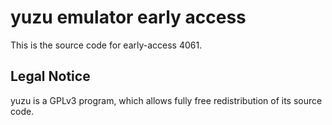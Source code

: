 yuzu emulator early access
=============

This is the source code for early-access 4061.

## Legal Notice

yuzu is a GPLv3 program, which allows fully free redistribution of its source code.